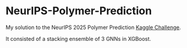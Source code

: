 # NeurIPS-Polymer-Prediction

My solution to the NeurIPS 2025 Polymer Prediction [Kaggle Challenge](https://www.kaggle.com/competitions/neurips-open-polymer-prediction-2025).

It consisted of a stacking ensemble of 3 GNNs in XGBoost. 
